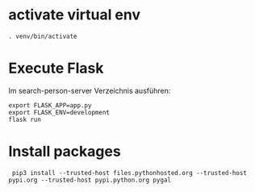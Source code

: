# activate virtual env

```
. venv/bin/activate
```
# Execute Flask

Im search-person-server Verzeichnis ausführen:
```
export FLASK_APP=app.py
export FLASK_ENV=development
flask run
```

# Install packages

```
 pip3 install --trusted-host files.pythonhosted.org --trusted-host pypi.org --trusted-host pypi.python.org pygal
```
